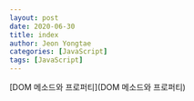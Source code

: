 ```yaml
---
layout: post
date: 2020-06-30
title: index
author: Jeon Yongtae
categories: [JavaScript]
tags: [JavaScript]
---
```


[DOM 메소드와 프로퍼티](DOM 메소드와 프로퍼티)